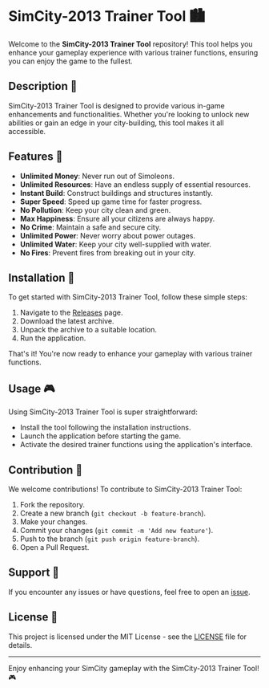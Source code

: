 # SimCity-2013 Trainer Tool 🏙️

Welcome to the **SimCity-2013 Trainer Tool** repository! This tool helps you enhance your gameplay experience with various trainer functions, ensuring you can enjoy the game to the fullest.

## Description 📝

SimCity-2013 Trainer Tool is designed to provide various in-game enhancements and functionalities. Whether you're looking to unlock new abilities or gain an edge in your city-building, this tool makes it all accessible.

## Features 🌟

- **Unlimited Money**: Never run out of Simoleons.
- **Unlimited Resources**: Have an endless supply of essential resources.
- **Instant Build**: Construct buildings and structures instantly.
- **Super Speed**: Speed up game time for faster progress.
- **No Pollution**: Keep your city clean and green.
- **Max Happiness**: Ensure all your citizens are always happy.
- **No Crime**: Maintain a safe and secure city.
- **Unlimited Power**: Never worry about power outages.
- **Unlimited Water**: Keep your city well-supplied with water.
- **No Fires**: Prevent fires from breaking out in your city.

## Installation 🔽

To get started with SimCity-2013 Trainer Tool, follow these simple steps:

1. Navigate to the [Releases](../../releases) page.
2. Download the latest archive.
3. Unpack the archive to a suitable location.
4. Run the application.

That's it! You're now ready to enhance your gameplay with various trainer functions.

## Usage 🎮

Using SimCity-2013 Trainer Tool is super straightforward:
- Install the tool following the installation instructions.
- Launch the application before starting the game.
- Activate the desired trainer functions using the application's interface.

## Contribution 🤝

We welcome contributions! To contribute to SimCity-2013 Trainer Tool:
1. Fork the repository.
2. Create a new branch (`git checkout -b feature-branch`).
3. Make your changes.
4. Commit your changes (`git commit -m 'Add new feature'`).
5. Push to the branch (`git push origin feature-branch`).
6. Open a Pull Request.

## Support 🚀

If you encounter any issues or have questions, feel free to open an [issue](../../issues).

## License 📜

This project is licensed under the MIT License - see the [LICENSE](LICENSE) file for details.

---

Enjoy enhancing your SimCity gameplay with the SimCity-2013 Trainer Tool! 🎮
